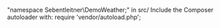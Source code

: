 "namespace Sebentleitner\DemoWeather;" in src/
Include the Composer autoloader with: require 'vendor/autoload.php';